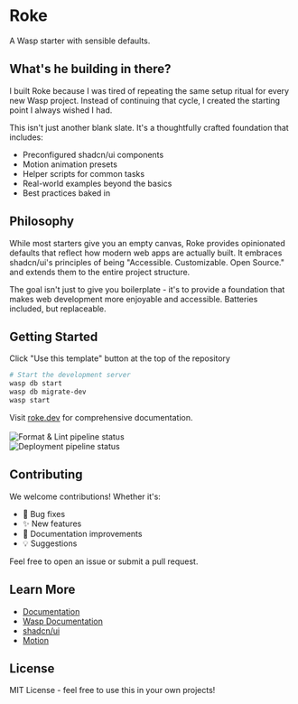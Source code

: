 # Roke

A Wasp starter with sensible defaults.

## What's he building in there?

I built Roke because I was tired of repeating the same setup ritual for every
new Wasp project. Instead of continuing that cycle, I created the starting point
I always wished I had.

This isn't just another blank slate. It's a thoughtfully crafted foundation that
includes:

- Preconfigured shadcn/ui components
- Motion animation presets
- Helper scripts for common tasks
- Real-world examples beyond the basics
- Best practices baked in

## Philosophy

While most starters give you an empty canvas, Roke provides opinionated defaults
that reflect how modern web apps are actually built. It embraces shadcn/ui's
principles of being "Accessible. Customizable. Open Source." and extends them to
the entire project structure.

The goal isn't just to give you boilerplate - it's to provide a foundation that
makes web development more enjoyable and accessible. Batteries included, but
replaceable.

## Getting Started

Click "Use this template" button at the top of the repository

```bash
# Start the development server
wasp db start
wasp db migrate-dev
wasp start
```

Visit [roke.dev](https://roke.dev) for comprehensive documentation.  
<br /> ![Format & Lint pipeline status](https://github.com/wardbox/roke/actions/workflows/format.yml/badge.svg)  
![Deployment pipeline status](https://github.com/wardbox/roke/actions/workflows/deploy.yml/badge.svg?branch=deploy)

## Contributing

We welcome contributions! Whether it's:

- 🐛 Bug fixes
- ✨ New features
- 📝 Documentation improvements
- 💡 Suggestions

Feel free to open an issue or submit a pull request.

## Learn More

- [Documentation](https://roke.dev)
- [Wasp Documentation](https://wasp-lang.dev)
- [shadcn/ui](https://ui.shadcn.com)
- [Motion](https://motion.dev)

## License

MIT License - feel free to use this in your own projects!
